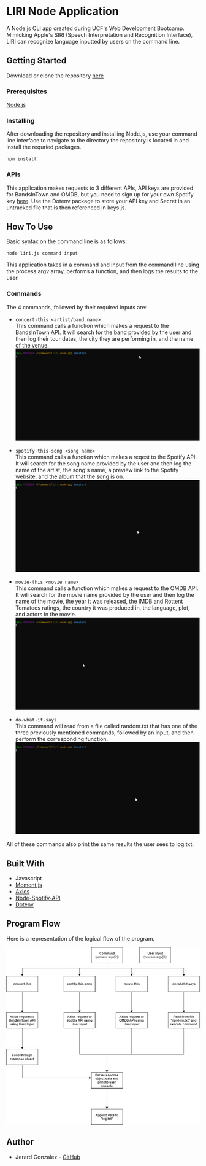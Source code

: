 # LIRI Node Application

A Node.js CLI app created during UCF's Web Development Bootcamp. Mimicking Apple's SIRI (Speech Interpretation and Recognition Interface), LIRI can recognize language inputted by users on the command line.

## Getting Started

Download or clone the repository [here](https://github.com/onieronaut/liri-node-app)


### Prerequisites

[Node.js](https://nodejs.org/en/)

### Installing

After downloading the repository and installing Node.js, use your command line interface to navigate to the directory the repository is located in and install the requried packages.

    npm install

### APIs

This appilcation makes requests to 3 different APIs, API keys are provided for BandsInTown and OMDB, but you need to sign up for your own Spotify key [here](https://developer.spotify.com/dashboard/login). Use the Dotenv package to store your API key and Secret in an untracked file that is then referenced in keys.js.

## How To Use

Basic syntax on the command line is as follows:

    node liri.js command input

This application takes in a command and input from the command line using the process.argv array, performs a function, and then logs the results to the user.

### Commands

The 4 commands, followed by their required inputs are:
* `concert-this <artist/band name>`<br>
This command calls a function which makes a request to the BandsInTown API. It will search for the band provided by the user and then log their tour dates, the city they are performing in, and the name of the venue.
![concert-this example](assets/examples/concert-this.gif)

* `spotify-this-song <song name>`<br>
This command calls a function which makes a reqest to the Spotify API. It will search for the song name provided by the user and then log the name of the artist, the song's name, a preview link to the Spotify website, and the album that the song is on.
![spotify-this-song example](assets/examples/spotify-this-song.gif)


* `movie-this <movie name>`<br>
This command calls a function which makes a request to the OMDB API. It will search for the movie name provided by the user and then log the name of the movie, the year it was released, the IMDB and Rottent Tomatoes ratings, the country it was produced in, the language, plot, and actors in the movie.
![movie-this example](assets/examples/movie-this.gif)

* `do-what-it-says`<br>
This command will read from a file called random.txt that has one of the three previously mentioned commands, followed by an input, and then perform the corresponding function.
![do-what-it-says example](assets/examples/do-what-it-says.gif)

All of these commands also print the same results the user sees to log.txt.

## Built With

* Javascript
* [Moment.js](https://momentjs.com/)
* [Axios](https://www.npmjs.com/package/axios)
* [Node-Spotify-API](https://www.npmjs.com/package/node-spotify-api)
* [Dotenv](https://www.npmjs.com/package/dotenv)

## Program Flow

Here is a representation of the logical flow of the program.

![draw.io flow](assets/examples/drawio.jpg)

## Author

* Jerard Gonzalez - [GitHub](https://github.com/onieronaut)